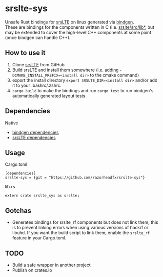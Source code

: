 # srslte-sys
Unsafe Rust bindings for [srsLTE](https://github.com/srsLTE/srslte) on linux generated via [bindgen](https://github.com/rust-lang-nursery/rust-bindgen).  
These are bindings for the components written in C (i.e. [srslte/src/lib*](https://github.com/srsLTE/srsLTE/tree/master/lib), but may be extended to cover the high-level C++ components at some point (once bindgen can handle C++).  

## How to use it
1. Clone [srsLTE](https://github.com/srsLTE/srsLTE) from GitHub
2. Build srsLTE and install them somewhere (i.e. adding ```-DCMAKE_INSTALL_PREFIX=<install dir>``` to the cmake command)
3. export the install directory ```export SRSLTE_DIR=<install dir>``` and/or add it to your .bashrc/.zshrc.
4. ```cargo build``` to make the bindings and run ```cargo test``` to run bindgen's automatically generated layout tests

## Dependencies
Native  
* [bindgen dependencies](https://rust-lang-nursery.github.io/rust-bindgen/requirements.html)
* [srsLTE dependencies](https://github.com/srsLTE/srsLTE#build-instructions)

## Usage
Cargo.toml
```
[dependencies]
srslte-sys = {git = "https://github.com/razorheadfx/srslte-sys"}
```
lib.rs
```
extern crate srslte_sys as srslte;
```

## Gotchas
* Generates bindings for srslte_rf components but does not link them, this is to prevent linking errors when using various versions of hackrf or libuhd. If you want the build script to link them, enable the ```srslte_rf``` feature in your Cargo.toml.



## TODO
* Build a safe wrapper in another project
* Publish on crates.io
